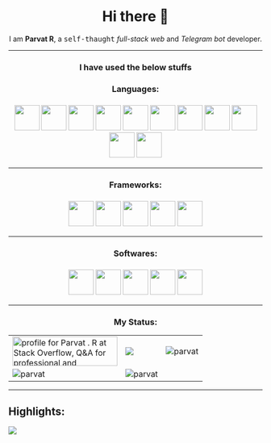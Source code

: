 <h1 align=center>Hi there 👋</h1>
<div align=center>I am <b>Parvat R</b>, a <kbd>self-thaught</kbd> <em>full-stack web</em> and <em>Telegram bot</em> developer.</div>
<hr>

<h3 align=center>I have used the below stuffs</div>

<!-- Uncomment if you want -->
<!-- ![Parvat-R Languases-Used](https://raw.githubusercontent.com/Parvat-R/parvat-r.github.io/main/Untitledlanguages-ik.svg) -->

<div>
  <h4>Languages:</h4>
  <img height="50px" src="https://shields.io/badge/PYTHON-black?logo=python&style=for-the-badge.svg" />
  <img height="50px" src="https://shields.io/badge/JAVASCRIPT-black?logo=javascript&javascript=for-the-badge.svg" />
  <img height="50px" src="https://shields.io/badge/CSS-black?logo=css3&style=for-the-badge.svg" />
  <img height="50px" src="https://shields.io/badge/HTML-black?logo=html5&style=for-the-badge.svg" />
  <img height="50px" src="https://shields.io/badge/SQL-black?logo=sqlite&style=for-the-badge.svg" />
  <img height="50px" src="https://shields.io/badge/JSON-black?logo=json&style=for-the-badge.svg" />
  <img height="50px" src="https://shields.io/badge/C%2B%2B-black?logo=c%2B%2B&style=for-the-badge.svg" />
  <img height="50px" src="https://shields.io/badge/C%23-black?logo=csharp&style=for-the-badge.svg" />
  <img height="50px" src="https://shields.io/badge/SVG-black?logo=svg&style=for-the-badge.svg" />
  <img height="50px" src="https://shields.io/badge/R-black?logo=r&style=for-the-badge.svg" />
  <img height="50px" src="https://shields.io/badge/PHP-black?logo=php&style=for-the-badge.svg" />
  
  <hr />
  <h4>Frameworks:</h4>
  
  <img height="50px" src="https://shields.io/badge/Flask-black?logo=flask&style=for-the-badge.svg" />
  <img height="50px" src="https://shields.io/badge/Node Js-black?logo=node.js&style=for-the-badge.svg" />
  <img height="50px" src="https://shields.io/badge/Electron Js-black?logo=electron&style=for-the-badge.svg" />
  <img height="50px" src="https://shields.io/badge/Expresses Js-black?logo=express&style=for-the-badge.svg" />
  <img height="50px" src="https://shields.io/badge/Socket.io-black?logo=socket.io&style=for-the-badge.svg" />
  
  <hr />
  <h4>Softwares:</h4>
  
  <img height="50px" src="https://shields.io/badge/Blender-black?logo=blender&style=for-the-badge.svg" />
  <img height="50px" src="https://shields.io/badge/Selenium-black?logo=selenium&style=for-the-badge.svg" />
  <img height="50px" src="https://shields.io/badge/Telegram-black?logo=telegram&style=for-the-badge.svg" />
  <img height="50px" src="https://shields.io/badge/Godot-black?logo=godotengine&style=for-the-badge.svg" />
  <img height="50px" src="https://shields.io/badge/Figma-black?logo=figma&style=for-the-badge.svg" />
</div>



---


<h3 align="center">My Status:</h3>
<table>
  <tr>
    <td>
      <a href="https://stackoverflow.com/users/14785531/parvat-r"><img src="https://stackoverflow.com/users/flair/14785531.png?theme=dark" width="208" height="58" alt="profile for Parvat . R at Stack Overflow, Q&amp;A for professional and enthusiast programmers" title="profile for Parvat . R at Stack Overflow, Q&amp;A for professional and enthusiast programmers"></a>  
    </td>
    <td>
      <a><img src="https://github-readme-stats.vercel.app/api/?username=parvat-r&count_private=true&theme=tokyonight&showicons=true" /></a>
    </td>
    <td>
      <a><img src="https://github-readme-stats.vercel.app/api/top-langs/?username=parvat-r&langs_count=5&theme=tokyonight" alt="parvat" /></a>
    </td>
  </tr>
  <tr>
    <td>
      <a><img align="center" src="https://github-readme-streak-stats.herokuapp.com/?user=parvat-r&theme=tokyonight" alt="parvat" /></a>
    </td>
    <td>
      <a><img src="https://github-profile-trophy.vercel.app/?username=parvat-r&theme=tokyonight" alt="parvat" /></a>
    </td>
  </tr>
</table>



---

## Highlights:
[![](https://shields.io/badge/OWNER-@Botsuniverse-green?&style=for-the-badge)]()
